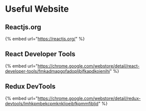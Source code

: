 # Useful Website

## Reactjs.org

{% embed url="https://reactjs.org/" %}



## React Developer Tools

{% embed url="https://chrome.google.com/webstore/detail/react-developer-tools/fmkadmapgofadopljbjfkapdkoienihi" %}



## Redux DevTools

{% embed url="https://chrome.google.com/webstore/detail/redux-devtools/lmhkpmbekcpmknklioeibfkpmmfibljd" %}






